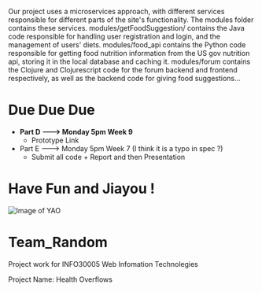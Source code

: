 Our project uses a microservices approach, with different services responsible for different parts of the site's functionality. The modules folder contains these services. modules/getFoodSuggestion/ contains the Java code responsible for handling user registration and login, and the management of users' diets. modules/food_api contains the Python code responsible for getting food nutrition information from the US gov nutrition api, storing it in the local database and caching it. modules/forum contains the Clojure and Clojurescript code for the forum backend and frontend respectively, as well as the backend code for giving food suggestions... 



# Due Due Due
- **Part D ---> Monday 5pm Week 9**
    - Prototype Link
- Part E ---> Monday 5pm Week 7 (I think it is a typo in spec ?)
    - Submit all code + Report and then Presentation

# Have Fun and Jiayou !

![Image of YAO](http://img.qqday.com/allimg/120627/0921062E3-0.jpg)

# Team_Random

Project work for INFO30005 Web Infomation Technolegies

Project Name: Health Overflows